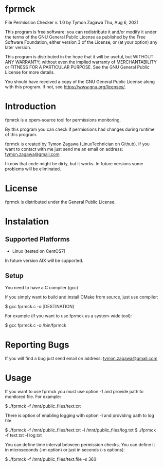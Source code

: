 **fprmck**
==========

File Permission Checker v. 1.0
by Tymon Zagawa
Thu, Aug 6, 2021 


This program is free software: you can redistribute it and/or modify
it under the terms of the GNU General Public License as published by
the Free Software Foundation, either version 3 of the License, or
(at your option) any later version.

This program is distributed in the hope that it will be useful,
but WITHOUT ANY WARRANTY; without even the implied warranty of
MERCHANTABILITY or FITNESS FOR A PARTICULAR PURPOSE.  See the
GNU General Public License for more details.

You should have received a copy of the GNU General Public License
along with this program.  If not, see <https://www.gnu.org/licenses/>.



Introduction
============

fpmrck is a opem-source tool for permissions monitoring.

By this program you can check if permissions had changes during
runtime of this program.

fprmck is created  by Tymon Zagawa (LinuxTechnician on Github).
If you want to contact with me just send me an email on address:
tymon.zagawa@gmail.com

I know that code might be dirty, but it works. In future versions
some problems will be eliminated.


License
=======

fprmck is distributed under the General Public License.



Instalation
==============

Supported Platforms
-------------------

* Linux (tested on CentOS7)

In future version AIX will be supported.


Setup
--------

You need to have a C compiler (gcc)

If you simply want to build and install CMake from source, just use compiler:

  $ gcc fprmck.c -o [DESTINATION]

For example (if you want to use fprmck as a system-wide tool):


  $ gcc fprmck.c -o /bin/fprmck


Reporting Bugs
==============

If you will find a bug just send email on address:
tymon.zagawa@gmail.com


Usage
=====

If you want to use fprmck you must use option -f and provide path to monitored 
file. For example:

  $ ./fprmck -f /mnt/public_files/text.txt

There is option of enabling logging with option -l and providing path to log file:

  $ ./fprmck -f /mnt/public_files/text.txt -l /mnt/public_files/log.txt
  $ ./fprmck -f text.txt -l log.txt


You can define time interval between permission checks. You can define it in 
microseconds (-m option) or just in seconds (-s options):

  $ ./fprmck -f /mnt/public_files/text.file -s 360

